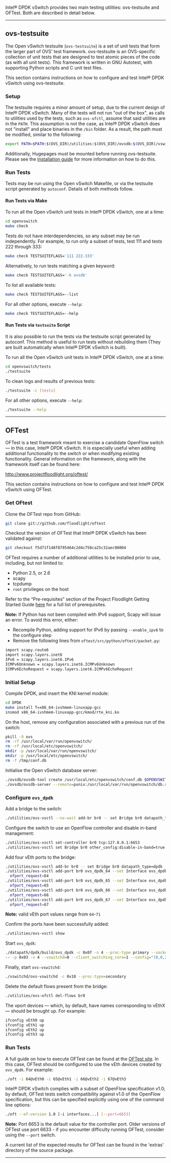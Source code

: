 Intel® DPDK vSwitch provides two main testing utilities: ovs-testsuite and OFTest. Both are described in detail below.

______

## ovs-testsuite

The Open vSwitch testsuite (`ovs-testsuite`) is a set of unit tests that form the larger part of OVS' test framework. ovs-testsuite is an OVS-specific collection of unit tests that are designed to test atomic pieces of the code (as with all unit tests). This framework is written in GNU Autotest, with supporting Python scripts and C unit test files.

This section contains instructions on how to configure and test Intel® DPDK vSwitch using ovs-testsuite.

### Setup

The testsuite requires a minor amount of setup, due to the current design of Intel® DPDK vSwitch. Many of the tests will not run "out of the box", as calls to utilities used by the tests, such as `ovs-ofctl`, assume that said utilities are in the `PATH`. This assumption is not the case, as Intel® DPDK vSwitch does not "install" and place binaries in the `/bin` folder. As a result, the path must be modified, similar to the following:

```bash
export PATH=$PATH:$(OVS_DIR)/utilities:$(OVS_DIR)/ovsdb:$(OVS_DIR)/vswitchd
```

Additionally, Hugepages must be mounted before running ovs-testsuite. Please see the [Installation guide][doc-installation] for more information on how to do this.

### Run Tests

Tests may be run using the Open vSwitch Makefile, or via the testsuite script generated by `autoconf`. Details of both methods follow.

#### Run Tests via Make

To run all the Open vSwitch unit tests in Intel® DPDK vSwitch, one at a time:

```bash
cd openvswitch
make check
```

Tests do not have interdependencies, so any subset may be run independently. For example, to run only a subset of tests, test 111 and tests 222 through 333:

```bash
make check TESTSUITEFLAGS='111 222-333'
```

Alternatively, to run tests matching a given keyword:

```bash
make check TESTSUITEFLAGS='-k ovsdb'
```

To list all available tests:

```bash
make check TESTSUITEFLAGS=--list
```

For all other options, execute `--help`:

```bash
make check TESTSUITEFLAGS=--help
```

#### Run Tests via `testsuite` Script

It is also possible to run the tests via the testsuite script generated by autoconf. This method is useful to run tests without rebuilding them (They are built automatically when Intel® DPDK vSwitch is built).

To run all the Open vSwitch unit tests in Intel® DPDK vSwitch, one at a time:

```bash
cd openvswitch/tests
./testsuite
```

To clean logs and results of previous tests:

```bash
./testsuite -c [tests]
```

For all other options, execute `--help`:

```bash
./testsuite --help
```

______

## OFTest

OFTest is a test framework meant to exercise a candidate OpenFlow switch — in this case, Intel® DPDK vSwitch. It is especially useful when adding additional functionality to the switch or when modifying existing functionality. General information on the framework, along with the framework itself can be found here:

http://www.projectfloodlight.org/oftest/

This section contains instructions on how to configure and test Intel® DPDK vSwitch using OFTest.

### Get OFtest

Clone the OFTest repo from GitHub:

```bash
git clone git://github.com/floodlight/oftest
```

Checkout the version of OFTest that Intel® DPDK vSwitch has been validated against:

```bash
git checkout f5d71f148f8795464c2d4c750ca25c32aec98004
```

OFTest requires a number of additional utilities to be installed prior to use, including, but not limited to:
* Python 2.5, or 2.6
* scapy
* tcpdump
* `root` privileges on the host

Refer to the “Pre-requisites” section of the Project Floodlight Getting Started Guide [here][oft-gsg-long] for a full list of prerequisites.

**Note:** If Python has not been compiled with IPv6 support, Scapy will issue an error. To avoid this error, either:

* Recompile Python, adding support for IPv6 by passing `--enable_ipv6` to the
configure step
* Remove the following lines from `oftest/src/python/oftest/packet.py`:

```bash
import scapy.route6
import scapy.layers.inet6
IPv6 = scapy.layers.inet6.IPv6
ICMPv6Unknown = scapy.layers.inet6.ICMPv6Unknown
ICMPv6EchoRequest = scapy.layers.inet6.ICMPv6EchoRequest
```

### Initial Setup

Compile DPDK, and insert the KNI kernel module:

```bash
cd DPDK
make install T=x86_64-ivshmem-linuxapp-gcc
insmod x86_64-ivshmem-linuxapp-gcc/kmod/rte_kni.ko
```

On the host, remove any configuration associated with a previous run of the switch:

```bash
pkill -9 ovs
rm -rf /usr/local/var/run/openvswitch/
rm -rf /usr/local/etc/openvswitch/
mkdir -p /usr/local/var/run/openvswitch/
mkdir -p /usr/local/etc/openvswitch/
rm -f /tmp/conf.db
```

Initialise the Open vSwitch database server:

```bash
./ovsdb/ovsdb-tool create /usr/local/etc/openvswitch/conf.db $OPENVSWITCH_DIR/vswitchd/vswitch.ovsschema
./ovsdb/ovsdb-server --remote=punix:/usr/local/var/run/openvswitch/db.sock --remote=db:Open_vSwitch,manager_options &
```

### Configure `ovs_dpdk`

Add a bridge to the switch:

```bash
./utilities/ovs-vsctl --no-wait add-br br0 -- set Bridge br0 datapath_type=dpdk
```

Configure the switch to use an OpenFlow controller and disable in-band management:

```bash
./utilities/ovs-vsctl set-controller br0 tcp:127.0.0.1:6653
./utilities/ovs-vsctl set Bridge br0 other_config:disable-in-band=true
```

Add four vEth ports to the bridge:

```bash
./utilities/ovs-vsctl add-br br0 -- set Bridge br0 datapath_type=dpdk
./utilities/ovs-vsctl add-port br0 ovs_dpdk_64 --set Interface ovs_dpdk_64 type=dpdk
  ofport_request=64
./utilities/ovs-vsctl add-port br0 ovs_dpdk_65 --set Interface ovs_dpdk_65 type=dpdk
  ofport_request=65
./utilities/ovs-vsctl add-port br0 ovs_dpdk_66 --set Interface ovs_dpdk_66 type=dpdk
  ofport_request=66
./utilities/ovs-vsctl add-port br0 ovs_dpdk_67 --set Interface ovs_dpdk_67 type=dpdk
  ofport_request=67
```

**Note:** valid vEth port values range from `64`-`71`

Confirm the ports have been successfully added:

```bash
./utilities/ovs-vsctl show
```

Start `ovs_dpdk`:

```bash
./datapath/dpdk/build/ovs_dpdk -c 0x0f -n 4 --proc-type primary --socket-mem 2048,2048
-- -p 0x03 -v 4 --vswitchd=0 --client_switching_core=1 --config="(0,0,2),(1,0,3)"
```

Finally, start `ovs-vswitchd`:

```bash
./vswitchd/ovs-vswitchd -c 0x10 --proc-type=secondary
```

Delete the default flows present from the bridge:

```bash
./utilities/ovs-ofctl del-flows br0
```

The vport devices — which, by default, have names corresponding to vEthX —
should be brought up. For example:

```bash
ifconfig vEth0 up
ifconfig vEth1 up
ifconfig vEth2 up
ifconfig vEth3 up
```

### Run Tests

A full guide on how to execute OFTest can be found at the [OFTest site][oft-gsg]. In this case, OFTest should be configured to use the vEth devices created by `ovs_dpdk`. For example:

```bash
./oft -i 64@vEth0 -i 65@vEth1 -i 66@vEth2 -i 67@vEth3
```

Intel® DPDK vSwitch complies with a subset of OpenFlow specification v1.0; by default, OFTest tests switch compatibility against v1.0 of the OpenFlow specification, but this can be specified explicitly using one of the command line options:

```bash
./oft --of-version 1.0 [-i interfaces...] [--port=6653]
```

**Note:** Port 6653 is the default value for the controller port. Older versions of OFTest use port 6633 - if you encounter difficulty running OFTest, consider using the `--port` switch.

A current list of the expected results for OFTest can be found in the 'extras' directory of the source package.

______

[oft-gsg]: http://docs.projectfloodlight.org/display/OFTest/Getting+Started
[oft-gsg-long]: http://docs.projectfloodlight.org/display/OFTest/Longer+Start
[doc-installation]: 01_Installation.md
